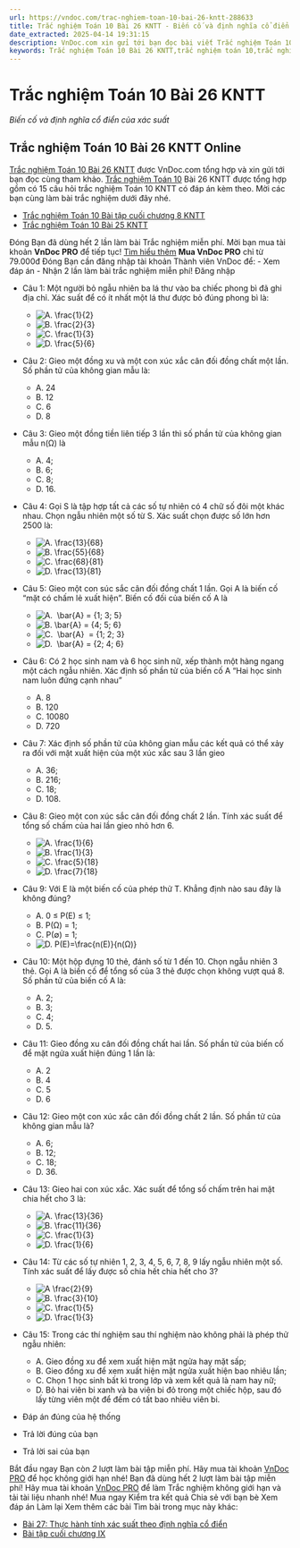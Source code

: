 ```yaml
---
url: https://vndoc.com/trac-nghiem-toan-10-bai-26-kntt-288633
title: Trắc nghiệm Toán 10 Bài 26 KNTT - Biến cố và định nghĩa cổ điển của xác suất - VnDoc.com
date_extracted: 2025-04-14 19:31:15
description: VnDoc.com xin gửi tới bạn đọc bài viết Trắc nghiệm Toán 10 Bài 26 KNTT. Mời các bạn cùng tham khảo chi tiết.
keywords: Trắc nghiệm Toán 10 Bài 26 KNTT,trắc nghiệm toán 10,trắc nghiệm toán 10 KNTT,Trắc nghiệm Toán 10 Bài 26 KNTT online,toán 10,toán lớp 10,toán 10 bài 26,toán 10 KNTT
---
```


# Trắc nghiệm Toán 10 Bài 26 KNTT
 _Biến cố và định nghĩa cổ điển của xác suất_
## Trắc nghiệm Toán 10 Bài 26 KNTT Online
[Trắc nghiệm Toán 10 Bài 26 KNTT](<https://vndoc.com/trac-nghiem-toan-10-bai-26-kntt-288633>) được VnDoc.com tổng hợp và xin gửi tới bạn đọc cùng tham khảo.
[Trắc nghiệm Toán 10](<https://vndoc.com/test-mon-toan-lop10>) Bài 26 KNTT được tổng hợp gồm có 15 câu hỏi trắc nghiệm Toán 10 KNTT có đáp án kèm theo. Mời các bạn cùng làm bài trắc nghiệm dưới đây nhé.
  * [Trắc nghiệm Toán 10 Bài tập cuối chương 8 KNTT](<https://vndoc.com/trac-nghiem-toan-10-bai-tap-cuoi-chuong-8-kntt-288546>)
  * [Trắc nghiệm Toán 10 Bài 25 KNTT](<https://vndoc.com/trac-nghiem-toan-10-bai-25-kntt-288543>)

Đóng
Bạn đã dùng hết 2 lần làm bài Trắc nghiệm miễn phí. Mời bạn mua tài khoản **VnDoc PRO** để tiếp tục\! [Tìm hiểu thêm](</pro>)
**Mua VnDoc PRO** chỉ từ 79.000đ
Đóng
Bạn cần đăng nhập tài khoản Thành viên VnDoc để:
\- Xem đáp án
\- Nhận 2 lần làm bài trắc nghiệm miễn phí\!
Đăng nhập 
  * Câu 1:
Một người bỏ ngẫu nhiên ba lá thư vào ba chiếc phong bì đã ghi địa chỉ. Xác suất để có ít nhất một lá thư được bỏ đúng phong bì là:
    * ![A. \\frac{1}{2}](https://tex.vdoc.vn?tex=A.%20%5Cfrac%7B1%7D%7B2%7D)
    * ![B. \\frac{2}{3}](https://tex.vdoc.vn?tex=B.%20%5Cfrac%7B2%7D%7B3%7D)
    * ![C. \\frac{1}{3}](https://tex.vdoc.vn?tex=C.%20%5Cfrac%7B1%7D%7B3%7D)
    * ![D. \\frac{5}{6}](https://tex.vdoc.vn?tex=D.%20%5Cfrac%7B5%7D%7B6%7D)
  * Câu 2:
Gieo một đồng xu và một con xúc xắc cân đối đồng chất một lần. Số phần tử của không gian mẫu là:
    * A. 24
    * B. 12
    * C. 6
    * D. 8
  * Câu 3:
Gieo một đồng tiền liên tiếp 3 lần thì số phần tử của không gian mẫu n\(Ω\) là
    * A. 4;
    * B. 6;
    * C. 8;
    * D. 16.
  * Câu 4:
Gọi S là tập hợp tất cả các số tự nhiên có 4 chữ số đôi một khác nhau. Chọn ngẫu nhiên một số từ S. Xác suất chọn được số lớn hơn 2500 là:
    * ![A. \\frac{13}{68}](https://tex.vdoc.vn?tex=A.%20%5Cfrac%7B13%7D%7B68%7D)
    * ![B. \\frac{55}{68}](https://tex.vdoc.vn?tex=B.%20%5Cfrac%7B55%7D%7B68%7D)
    * ![C. \\frac{68}{81}](https://tex.vdoc.vn?tex=C.%20%5Cfrac%7B68%7D%7B81%7D)
    * ![D. \\frac{13}{81}](https://tex.vdoc.vn?tex=D.%20%5Cfrac%7B13%7D%7B81%7D)
  * Câu 5:
Gieo một con súc sắc cân đối đồng chất 1 lần. Gọi A là biến cố “mặt có chấm lẻ xuất hiện”. Biến cố đối của biến cố A là
    * ![A.  \\bar{A} = {1; 3; 5}](https://tex.vdoc.vn?tex=A.%C2%A0%20%5Cbar%7BA%7D%20%3D%20%7B1%3B%203%3B%205%7D)
    * ![B. \\bar{A} = {4; 5; 6}](https://tex.vdoc.vn?tex=B.%20%5Cbar%7BA%7D%20%3D%20%7B4%3B%205%3B%206%7D)
    * ![C.  \\bar{A}  = {1; 2; 3}](https://tex.vdoc.vn?tex=C.%C2%A0%20%5Cbar%7BA%7D%20%C2%A0%3D%20%7B1%3B%202%3B%203%7D)
    * ![D.  \\bar{A} = {2; 4; 6}](https://tex.vdoc.vn?tex=D.%C2%A0%20%5Cbar%7BA%7D%20%3D%20%7B2%3B%204%3B%206%7D)
  * Câu 6:
Có 2 học sinh nam và 6 học sinh nữ, xếp thành một hàng ngang một cách ngẫu nhiên. Xác định số phần tử của biến cố A “Hai học sinh nam luôn đứng cạnh nhau”
    * A. 8
    * B. 120
    * C. 10080
    * D. 720
  * Câu 7:
Xác định số phần tử của không gian mẫu các kết quả có thể xảy ra đối với mặt xuất hiện của một xúc xắc sau 3 lần gieo
    * A. 36;
    * B. 216;
    * C. 18;
    * D. 108.
  * Câu 8:
Gieo một con xúc sắc cân đối đồng chất 2 lần. Tính xác suất để tổng số chấm của hai lần gieo nhỏ hơn 6.
    * ![A. \\frac{1}{6}](https://tex.vdoc.vn?tex=A.%20%5Cfrac%7B1%7D%7B6%7D)
    * ![B. \\frac{1}{3}](https://tex.vdoc.vn?tex=B.%20%5Cfrac%7B1%7D%7B3%7D)
    * ![C. \\frac{5}{18}](https://tex.vdoc.vn?tex=C.%20%5Cfrac%7B5%7D%7B18%7D)
    * ![D. \\frac{7}{18}](https://tex.vdoc.vn?tex=D.%20%5Cfrac%7B7%7D%7B18%7D)
  * Câu 9:
Với E là một biến cố của phép thử T. Khẳng định nào sau đây là không đúng?
    * A. 0 ≤ P\(E\) ≤ 1;
    * B. P\(Ω\) = 1;
    * C. P\(∅\) = 1;
    * ![D. P\(E\)=\\frac{n\(E\)}{n\(Ω\)}](https://tex.vdoc.vn?tex=D.%20P\(E\)%3D%5Cfrac%7Bn\(E\)%7D%7Bn\(%CE%A9\)%7D)
  * Câu 10:
Một hộp đựng 10 thẻ, đánh số từ 1 đến 10. Chọn ngẫu nhiên 3 thẻ. Gọi A là biến cố để tổng số của 3 thẻ được chọn không vượt quá 8. Số phần tử của biến cố A là:
    * A. 2;
    * B. 3;
    * C. 4;
    * D. 5.
  * Câu 11:
Gieo đồng xu cân đối đồng chất hai lần. Số phần tử của biến cố để mặt ngửa xuất hiện đúng 1 lần là:
    * A. 2
    * B. 4
    * C. 5
    * D. 6
  * Câu 12:
Gieo một con xúc xắc cân đối đồng chất 2 lần. Số phần tử của không gian mẫu là?
    * A. 6;
    * B. 12;
    * C. 18;
    * D. 36.
  * Câu 13:
Gieo hai con xúc xắc. Xác suất để tổng số chấm trên hai mặt chia hết cho 3 là:
    * ![A. \\frac{13}{36}](https://tex.vdoc.vn?tex=A.%20%5Cfrac%7B13%7D%7B36%7D)
    * ![B. \\frac{11}{36}](https://tex.vdoc.vn?tex=B.%20%5Cfrac%7B11%7D%7B36%7D)
    * ![C. \\frac{1}{3}](https://tex.vdoc.vn?tex=C.%20%5Cfrac%7B1%7D%7B3%7D)
    * ![D. \\frac{1}{6}](https://tex.vdoc.vn?tex=D.%20%5Cfrac%7B1%7D%7B6%7D)
  * Câu 14:
Từ các số tự nhiên 1, 2, 3, 4, 5, 6, 7, 8, 9 lấy ngẫu nhiên một số. Tính xác suất để lấy được số chia hết chia hết cho 3?
    * ![A \\frac{2}{9}](https://tex.vdoc.vn?tex=A%20%5Cfrac%7B2%7D%7B9%7D)
    * ![B. \\frac{3}{10}](https://tex.vdoc.vn?tex=B.%20%5Cfrac%7B3%7D%7B10%7D)
    * ![C. \\frac{1}{5}](https://tex.vdoc.vn?tex=C.%20%5Cfrac%7B1%7D%7B5%7D)
    * ![D. \\frac{1}{3}](https://tex.vdoc.vn?tex=D.%20%5Cfrac%7B1%7D%7B3%7D)
  * Câu 15:
Trong các thí nghiệm sau thí nghiệm nào không phải là phép thử ngẫu nhiên:
    * A. Gieo đồng xu để xem xuất hiện mặt ngửa hay mặt sấp;
    * B. Gieo đồng xu để xem xuất hiện mặt ngửa xuất hiện bao nhiêu lần;
    * C. Chọn 1 học sinh bất kì trong lớp và xem kết quả là nam hay nữ;
    * D. Bỏ hai viên bi xanh và ba viên bi đỏ trong một chiếc hộp, sau đó lấy từng viên một để đếm có tất bao nhiêu viên bi.

  * Đáp án đúng của hệ thống
  * Trả lời đúng của bạn
  * Trả lời sai của bạn

Bắt đầu ngay
Bạn còn _2_ lượt làm bài tập miễn phí. Hãy mua tài khoản [VnDoc PRO](</pro>) để học không giới hạn nhé\!  Bạn đã dùng hết 2 lượt làm bài tập miễn phí\! Hãy mua tài khoản [VnDoc PRO](</pro>) để làm Trắc nghiệm không giới hạn và tải tài liệu nhanh nhé\!  Mua ngay
Kiểm tra kết quả Chia sẻ với bạn bè Xem đáp án Làm lại
Xem thêm các bài Tìm bài trong mục này khác:
  * [Bài 27: Thực hành tính xác suất theo định nghĩa cổ điển](</trac-nghiem-toan-10-bai-27-kntt-288634>)
  * [Bài tập cuối chương IX](</trac-nghiem-toan-10-bai-tap-cuoi-chuong-9-kntt-288636>)

